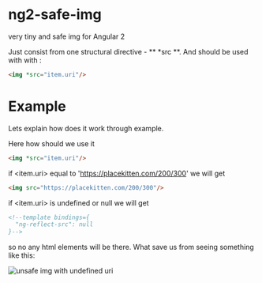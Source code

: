 # ng2-safe-img
very tiny and safe img for Angular 2

Just consist from one structural directive - ** *src **. 
And should be used with with <img/>: 

```html
<img *src="item.uri"/>
```


# Example

Lets explain how does it work through example.

Here how should we use it 

```html
<img *src="item.uri"/>
```

if <item.uri> equal to 'https://placekitten.com/200/300'
we will get

```html
<img src="https://placekitten.com/200/300"/>
```

if <item.uri> is undefined or null
we will get

```html
<!--template bindings={
  "ng-reflect-src": null
}-->
```

so no any html elements will be there. What save us from seeing something like this:

![unsafe img with undefined uri](unsafe-img-with-undefined-uri)
